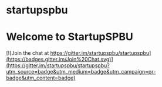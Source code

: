 # startupspbu
# Welcome to StartupSPBU

[![Join the chat at https://gitter.im/startupspbu/startupspbu](https://badges.gitter.im/Join%20Chat.svg)](https://gitter.im/startupspbu/startupspbu?utm_source=badge&utm_medium=badge&utm_campaign=pr-badge&utm_content=badge)
